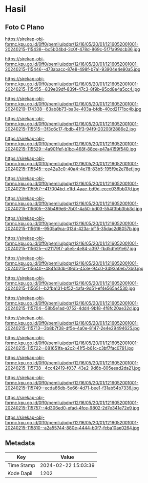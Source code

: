 # Hasil

## Foto C Plano

https://sirekap-obj-formc.kpu.go.id/0ff0/pemilu/pdpr/12/16/05/20/01/1216052001001-20240215-115438--bc5b04bd-3c0f-478d-869c-5f7fa99dcb36.jpg

https://sirekap-obj-formc.kpu.go.id/0ff0/pemilu/pdpr/12/16/05/20/01/1216052001001-20240215-115446--d73abacc-87e8-498f-b7a1-93904e4e90a5.jpg

https://sirekap-obj-formc.kpu.go.id/0ff0/pemilu/pdpr/12/16/05/20/01/1216052001001-20240215-115455--839e09df-839f-47c3-8f9b-95cd8e4a5cc4.jpg

https://sirekap-obj-formc.kpu.go.id/0ff0/pemilu/pdpr/12/16/05/20/01/1216052001001-20240219-174338--63ab8b73-ba0e-403a-bfdb-40cd2171bc4b.jpg

https://sirekap-obj-formc.kpu.go.id/0ff0/pemilu/pdpr/12/16/05/20/01/1216052001001-20240215-115515--3f3c6c17-fbdb-41f3-94f9-20203f2886e2.jpg

https://sirekap-obj-formc.kpu.go.id/0ff0/pemilu/pdpr/12/16/05/20/01/1216052001001-20240215-115529--4a901fef-b1bc-468f-88ce-e47a4159f540.jpg

https://sirekap-obj-formc.kpu.go.id/0ff0/pemilu/pdpr/12/16/05/20/01/1216052001001-20240215-115545--ce42a3c0-40a4-4e78-83b5-195f9e2e78ef.jpg

https://sirekap-obj-formc.kpu.go.id/0ff0/pemilu/pdpr/12/16/05/20/01/1216052001001-20240215-115557--417004bd-e1fd-4aae-bd9d-eccc036bb07d.jpg

https://sirekap-obj-formc.kpu.go.id/0ff0/pemilu/pdpr/12/16/05/20/01/1216052001001-20240215-115605--35b489e6-7b01-4a50-bd03-554f3bb3bb3d.jpg

https://sirekap-obj-formc.kpu.go.id/0ff0/pemilu/pdpr/12/16/05/20/01/1216052001001-20240215-115616--9505a9ca-013d-423a-bf15-35dac2d8057b.jpg

https://sirekap-obj-formc.kpu.go.id/0ff0/pemilu/pdpr/12/16/05/20/01/1216052001001-20240215-115625--d21179f7-a5e5-4e84-a397-fbd5dfe91e67.jpg

https://sirekap-obj-formc.kpu.go.id/0ff0/pemilu/pdpr/12/16/05/20/01/1216052001001-20240215-115640--484fd3db-09db-453e-94c0-3493a0eb73b0.jpg

https://sirekap-obj-formc.kpu.go.id/0ff0/pemilu/pdpr/12/16/05/20/01/1216052001001-20240215-115651--b2fba131-bf52-4afa-9d51-ef4e565a4530.jpg

https://sirekap-obj-formc.kpu.go.id/0ff0/pemilu/pdpr/12/16/05/20/01/1216052001001-20240215-115704--58b5e1ad-0752-4dd4-9b18-4f8fc20ae32d.jpg

https://sirekap-obj-formc.kpu.go.id/0ff0/pemilu/pdpr/12/16/05/20/01/1216052001001-20240215-115713--3b8b7f38-df5e-4a0e-8147-2e4e29494625.jpg

https://sirekap-obj-formc.kpu.go.id/0ff0/pemilu/pdpr/12/16/05/20/01/1216052001001-20240215-115722--081651fa-a2c2-41f5-b61c-c3bf7fac0791.jpg

https://sirekap-obj-formc.kpu.go.id/0ff0/pemilu/pdpr/12/16/05/20/01/1216052001001-20240215-115738--4cc42419-f037-43e2-9d6b-805eead2da21.jpg

https://sirekap-obj-formc.kpu.go.id/0ff0/pemilu/pdpr/12/16/05/20/01/1216052001001-20240215-115749--ecda66db-5e66-4d71-bee1-f31ab54b7336.jpg

https://sirekap-obj-formc.kpu.go.id/0ff0/pemilu/pdpr/12/16/05/20/01/1216052001001-20240215-115757--4d306ed0-efad-4fce-9802-2d7e341e72e9.jpg

https://sirekap-obj-formc.kpu.go.id/0ff0/pemilu/pdpr/12/16/05/20/01/1216052001001-20240215-115810--a2a55744-880e-4444-b0f7-fcba10ae0264.jpg


## Metadata

| Key        | Value               |
| ---------- | ------------------- |
| Time Stamp | 2024-02-22 15:03:39 |
| Kode Dapil | 1202                |



